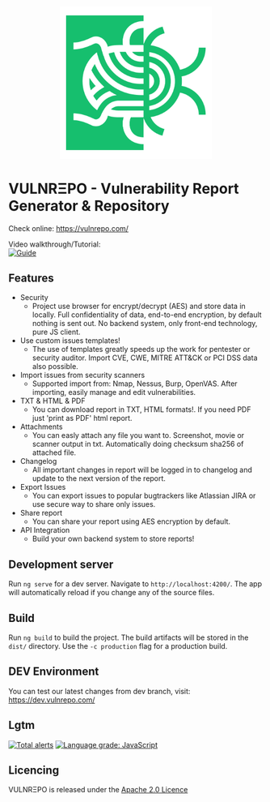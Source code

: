 <div align="center"><img src="/src/assets/logo/vulnrepo_logo.png" width="300"></div>

# VULNRΞPO - Vulnerability Report Generator & Repository

Check online: https://vulnrepo.com/

Video walkthrough/Tutorial:  
[![Guide](https://img.youtube.com/vi/k32Oo57ZQdY/0.jpg)](https://www.youtube.com/watch?v=k32Oo57ZQdY)

## Features

 - Security
    - Project use browser for encrypt/decrypt (AES) and store data in locally. Full confidentiality of data, end-to-end encryption, by default nothing is sent out. No backend system, only front-end technology, pure JS client.
 - Use custom issues templates!
    - The use of templates greatly speeds up the work for pentester or security auditor. Import CVE, CWE, MITRE ATT&CK or PCI DSS data also possible.
 - Import issues from security scanners
    - Supported import from: Nmap, Nessus, Burp, OpenVAS. After importing, easily manage and edit vulnerabilities.
 - TXT & HTML & PDF
    - You can download report in TXT, HTML formats!. If you need PDF just 'print as PDF' html report.
 - Attachments
    - You can easly attach any file you want to. Screenshot, movie or scanner output in txt. Automatically doing checksum sha256 of attached file.
 - Changelog
    - All important changes in report will be logged in to changelog and update to the next version of the report.
 - Export Issues
    - You can export issues to popular bugtrackers like Atlassian JIRA or use secure way to share only issues.
 - Share report
    - You can share your report using AES encryption by default.
 - API Integration
    - Build your own backend system to store reports!

## Development server

Run `ng serve` for a dev server. Navigate to `http://localhost:4200/`. The app will automatically reload if you change any of the source files.

## Build

Run `ng build` to build the project. The build artifacts will be stored in the `dist/` directory. Use the `-c production` flag for a production build.

## DEV Environment

You can test our latest changes from dev branch, visit: https://dev.vulnrepo.com/

## Lgtm

[![Total alerts](https://img.shields.io/lgtm/alerts/g/kac89/vulnrepo.svg?logo=lgtm&logoWidth=18)](https://lgtm.com/projects/g/kac89/vulnrepo/alerts/)
[![Language grade: JavaScript](https://img.shields.io/lgtm/grade/javascript/g/kac89/vulnrepo.svg?logo=lgtm&logoWidth=18)](https://lgtm.com/projects/g/kac89/vulnrepo/context:javascript)

## Licencing

VULNRΞPO is released under the [Apache 2.0 Licence](https://www.apache.org/licenses/LICENSE-2.0)